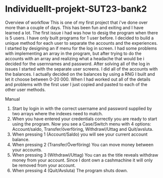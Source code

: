 # Individuellt-projekt-SUT23-bank2
Overview of workflow
This is one of my first project that i've done over more than a couple of days. This has been fun and exiting and I have learned a lot.
The first issue i had was how to desig the program when there is 5 users. I have only built programs for 1 user before. I decided to build a unique method for each user to separate the accounts and the experiences.
I started by designing an if menu for the log in screen. I had some problems with implementing an array in the program, but after trying to do the accounts with an array and realizing what a headache that would be i decided for the usernnames and password.
After solving all of the log in issues I started with the separate user screens. I did all of the accounts with the balances. I actually decided on the balances by using a RNG I built and let it choose between 0-20 000.
When I had worked out all of the details and problems with the first user I just copied and pasted to each of the other user methods.

Manual
1. Start by login in with the correct username and password supplied by two arrays where the indexes need to match.
2. When you have entered your credentials correctly you are ready to start using the program. Now you see a Case/Switch menu with 4 options: Account/saldo, Transfer/överföring, Withdrawl/Uttag and Quit/avsluta.
3. When pressing 1 (Account/Saldo) you will see your current account balance.
4. When pressing 2 (Transfer/Överföring) You can move money between your accounts.
5. When pressing 3 (Withdrawl/Uttag) You can as the title reveals withdraw money from your account. Since I dont own a cashmachine it will only be removed from your account.
6. When pressing 4 (Quit/Avsluta) The program shuts down.
